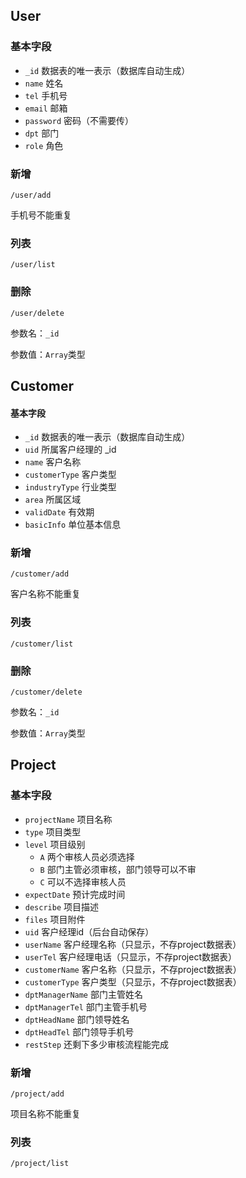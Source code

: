 ## User

### 基本字段

- `_id` 数据表的唯一表示（数据库自动生成）
- `name` 姓名
- `tel` 手机号
- `email` 邮箱
- `password` 密码（不需要传）
- `dpt` 部门
- `role` 角色

### 新增

`/user/add`

手机号不能重复

### 列表

`/user/list`

### 删除

`/user/delete`

参数名：`_id`

参数值：`Array`类型

## Customer

#### 基本字段

- `_id` 数据表的唯一表示（数据库自动生成）
- `uid` 所属客户经理的 _id 
- `name` 客户名称
- `customerType` 客户类型
- `industryType` 行业类型
- `area` 所属区域
- `validDate` 有效期
- `basicInfo` 单位基本信息

### 新增

`/customer/add`

客户名称不能重复

### 列表

`/customer/list`

### 删除

`/customer/delete`

参数名：`_id`

参数值：`Array`类型

## Project

### 基本字段

- `projectName` 项目名称
- `type` 项目类型
- `level` 项目级别
    - `A` 两个审核人员必须选择
    - `B` 部门主管必须审核，部门领导可以不审
    - `C` 可以不选择审核人员
- `expectDate` 预计完成时间
- `describe` 项目描述
- `files` 项目附件
- `uid` 客户经理id（后台自动保存）
- `userName` 客户经理名称（只显示，不存project数据表）
- `userTel` 客户经理电话（只显示，不存project数据表）
- `customerName` 客户名称（只显示，不存project数据表）
- `customerType` 客户类型（只显示，不存project数据表）
- `dptManagerName` 部门主管姓名
- `dptManagerTel` 部门主管手机号
- `dptHeadName` 部门领导姓名
- `dptHeadTel` 部门领导手机号
- `restStep` 还剩下多少审核流程能完成

### 新增

`/project/add`

项目名称不能重复

### 列表

`/project/list`